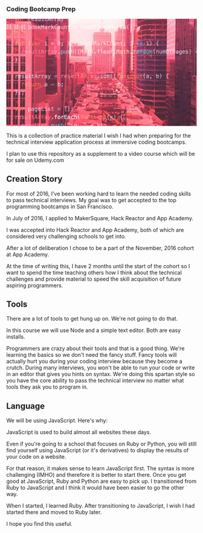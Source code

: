### Coding Bootcamp Prep

![](bootcampPrep.jpg)

This is a collection of practice material I wish I had when preparing
for the technical interview application process at immersive coding
bootcamps.

I plan to use this repository as a supplement to a video course which
will be for sale on Udemy.com


## Creation Story

For most of 2016, I've been working hard to learn the needed
coding skills to pass technical interviews. My goal was to get
accepted to the top programming bootcamps in San Francisco.

In July of 2016, I applied to MakerSquare, Hack Reactor and App Academy.

I was accepted into Hack Reactor and App Academy, both of which
are considered very challenging schools to get into.

After a lot of deliberation I chose to be a part of the November, 2016
cohort at App Academy.

At the time of writing this, I have 2 months until the start of the
cohort so I want to spend the time teaching others how I think about
the technical challenges and provide material to speed the skill
acquisition of future aspiring programmers.


## Tools

There are a lot of tools to get hung up on. We're not going to do that.

In this course we will use Node and a simple text editor. Both are easy
installs.

Programmers are crazy about their tools and that is a good thing. We're
learning the basics so we don't need the fancy stuff. Fancy tools will
actually hurt you during your coding interview because they become a crutch.
During many interviews, you won't be able to run your code or write in
an editor that gives you hints on syntax. We're doing this spartan style
so you have the core ability to pass the technical interview no matter
what tools they ask you to program in.


## Language

We will be using JavaScript. Here's why:

JavaScript is used to build almost all websites these days.

Even if you're going to a school that focuses on Ruby or Python,
you will still find yourself using JavaScript (or it's derivatives)
to display the results of your code on a website.

For that reason, it makes sense to learn JavaScript first. The
syntax is more challenging (IMHO) and therefore it is better to
start there. Once you get good at JavaScript, Ruby and Python
are easy to pick up. I transitioned from Ruby to JavaScript and
I think it would have been easier to go the other way.

When I started, I learned Ruby. After transitioning to JavaScript,
I wish I had started there and moved to Ruby later.

I hope you find this useful.
